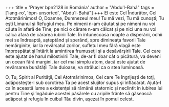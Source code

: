 +++
title = 'Prayer bpn2128 in România'
author = "Abdu'l-Bahá"
tags = ['lang-ro', 'bpn-unsorted', "Abdu'l-Bahá"]
+++
El este Cel Îndurător, Cel Atotmărinimos! O, Doamne, Dumnezeul meu! Tu mă vezi, Tu mă cunoşti; Tu eşti Limanul şi Refugiul meu. Pe nimeni n-am căutat şi pe nimeni nu voi căuta în afară de Tine; pe nici o cărare n-am călcat şi pe nici una nu voi călca afară de cărarea iubirii Tale. În întunecoasa noapte a disperării, ochii mei se îndreaptă, aşteptând şi sperând, spre dimineaţa favorii Tale nemărginite, iar la revărsatul zorilor, sufletul meu fără vlagă este împrospătat şi întărit la amintirea frumuseţii şi a desăvârşirii Tale. Cel care este ajutat de harul milostivirii Tale, de-ar fi doar cât o picătură, va deveni un ocean fără margini, iar cel mai simplu atom, dacă este ajutat de revărsarea bunătăţii Tale duioase, va străluci ca o stea luminoasă.

O, Tu, Spirit al Purităţii, Cel Atotmărinimos, Cel care Te îngrijeşti de toţi, adăposteşte-l sub ocrotirea Ta pe acest slujitor supus şi înflăcărat. Ajută-l ca în această lume a existenţei să rămână statornic şi neclintit în iubirea lui pentru Tine şi îngăduie acestei păsărele cu aripile frânte să găsească adăpost şi refugiu în cuibul Tău divin, aşezat în pomul celest.
